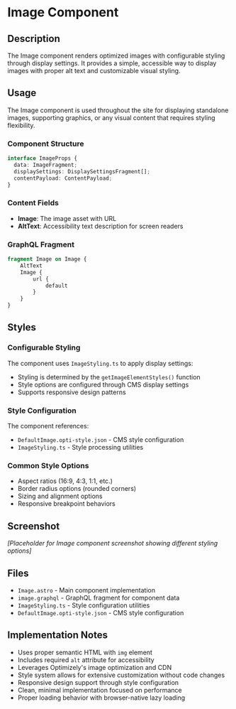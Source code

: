 # Image Component

## Description

The Image component renders optimized images with configurable styling through display settings. It provides a simple, accessible way to display images with proper alt text and customizable visual styling.

## Usage

The Image component is used throughout the site for displaying standalone images, supporting graphics, or any visual content that requires styling flexibility.

### Component Structure

```typescript
interface ImageProps {
  data: ImageFragment;
  displaySettings: DisplaySettingsFragment[];
  contentPayload: ContentPayload;
}
```

### Content Fields

- **Image**: The image asset with URL
- **AltText**: Accessibility text description for screen readers

### GraphQL Fragment

```graphql
fragment Image on Image {
    AltText
    Image {
        url {
            default
        }
    }
}
```

## Styles

### Configurable Styling

The component uses `ImageStyling.ts` to apply display settings:
- Styling is determined by the `getImageElementStyles()` function
- Style options are configured through CMS display settings
- Supports responsive design patterns

### Style Configuration

The component references:
- `DefaultImage.opti-style.json` - CMS style configuration
- `ImageStyling.ts` - Style processing utilities

### Common Style Options
- Aspect ratios (16:9, 4:3, 1:1, etc.)
- Border radius options (rounded corners)
- Sizing and alignment options
- Responsive breakpoint behaviors

## Screenshot

*[Placeholder for Image component screenshot showing different styling options]*

## Files

- `Image.astro` - Main component implementation
- `image.graphql` - GraphQL fragment for component data
- `ImageStyling.ts` - Style configuration utilities
- `DefaultImage.opti-style.json` - CMS style configuration

## Implementation Notes

- Uses proper semantic HTML with `img` element
- Includes required `alt` attribute for accessibility
- Leverages Optimizely's image optimization and CDN
- Style system allows for extensive customization without code changes
- Responsive design support through style configuration
- Clean, minimal implementation focused on performance
- Proper loading behavior with browser-native lazy loading